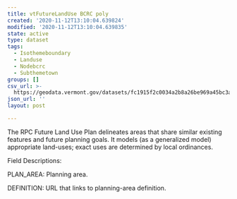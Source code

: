 ```yaml
---
title: vtFutureLandUse BCRC poly
created: '2020-11-12T13:10:04.639824'
modified: '2020-11-12T13:10:04.639835'
state: active
type: dataset
tags:
  - Isothemeboundary
  - Landuse
  - Nodebcrc
  - Subthemetown
groups: []
csv_url: >-
  https://geodata.vermont.gov/datasets/fc1915f2c0034a2b8a26be969a45bc3a_0.csv?outSR=%7B%22latestWkid%22%3A3857%2C%22wkid%22%3A102100%7D
json_url: ''
layout: post

---
```

<DIV STYLE="text-align:Left;"><DIV><P><SPAN>The RPC Future Land Use Plan delineates areas that share similar existing features and future planning goals. It models (as a generalized model) appropriate land-uses; exact uses are determined by local ordinances.</SPAN></P><P><SPAN>Field Descriptions:</SPAN></P><P><SPAN>     PLAN_AREA: Planning area.</SPAN></P><P><SPAN>     DEFINITION: URL that links to planning-area definition.</SPAN></P></DIV></DIV>
